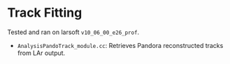 # Track Fitting

Tested and ran on larsoft `v10_06_00_e26_prof`.

+ `AnalysisPandoTrack_module.cc`: Retrieves Pandora reconstructed tracks from LAr output.